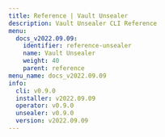 ```yaml
---
title: Reference | Vault Unsealer
description: Vault Unsealer CLI Reference
menu:
  docs_v2022.09.09:
    identifier: reference-unsealer
    name: Vault Unsealer
    weight: 40
    parent: reference
menu_name: docs_v2022.09.09
info:
  cli: v0.9.0
  installer: v2022.09.09
  operator: v0.9.0
  unsealer: v0.9.0
  version: v2022.09.09
---
```


